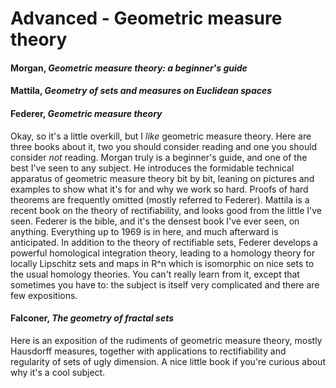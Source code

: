 # Advanced - Geometric measure theory

#### Morgan, *Geometric measure theory: a beginner's guide*

#### Mattila, *Geometry of sets and measures on Euclidean spaces*

#### Federer, *Geometric measure theory*

Okay, so it's a little overkill, but I *like* geometric measure theory.  Here are three books
about it, two you should consider reading and one you should consider *not* reading.  Morgan
truly is a beginner's guide, and one of the best I've seen to any subject.  He introduces the
formidable technical apparatus of geometric measure theory bit by bit, leaning on pictures and
examples to show what it's for and why we work so hard.  Proofs of hard theorems are frequently
omitted (mostly referred to Federer).  Mattila is a recent book on the theory of
rectifiability, and looks good from the little I've seen.  Federer is the bible, and it's the
densest book I've ever seen, on anything.  Everything up to 1969 is in here, and much afterward
is anticipated.  In addition to the theory of rectifiable sets, Federer develops a powerful
homological integration theory, leading to a homology theory for locally Lipschitz sets and
maps in R^n which is isomorphic on nice sets to the usual homology theories.  You can't really
learn from it, except that sometimes you have to: the subject is itself very complicated and
there are few expositions.

#### Falconer, *The geometry of fractal sets*

Here is an exposition of the rudiments of geometric measure theory, mostly Hausdorff measures,
together with applications to rectifiability and regularity of sets of ugly dimension.  A nice
little book if you're curious about why it's a cool subject.
